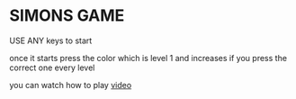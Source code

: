 # SIMONS GAME

USE ANY keys to start

once it starts press the color which is level 1 and increases if you press the correct one every level

you can watch how to play [video](https://youtu.be/EWJ5uYwQJGU?si=wdSSQeaB_bQxll0m)

